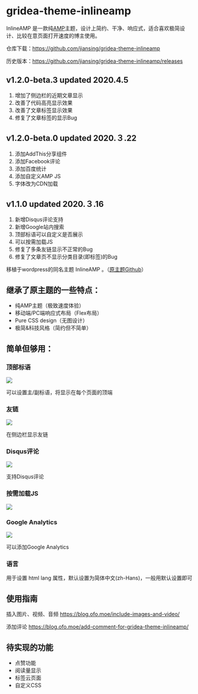 # gridea-theme-inlineamp
InlineAMP 是一款纯[AMP](https://amp.dev/)主题，设计上简约、干净、响应式，适合喜欢极简设计、比较在意页面打开速度的博主使用。

<!-- more -->

仓库下载：https://github.com/jiansing/gridea-theme-inlineamp

历史版本：https://github.com/jiansing/gridea-theme-inlineamp/releases

## v1.2.0-beta.3 updated 2020.4.5

1. 增加了侧边栏的近期文章显示
2. 改善了代码高亮显示效果
3. 改善了文章标签显示效果
4. 修复了文章标签的显示Bug


## v1.2.0-beta.0 updated 2020.３.22

1. 添加AddThis分享组件
2. 添加Facebook评论
3. 添加百度统计
4. 添加自定义AMP JS
5. 字体改为CDN加载

## v1.1.0 updated 2020.３.16
1. 新增Disqus评论支持
2. 新增Google站内搜索
3. 顶部标语可以自定义是否展示
4. 可以按需加载JS
5. 修复了多条友链显示不正常的Bug
6. 修复了文章页不显示分类目录(即标签)的Bug


移植于wordpress的同名主题 InlineAMP 。（[原主题Github](https://github.com/justid/InlineAMP)）

## 继承了原主题的一些特点：
- 纯AMP主题（极致速度体验）
- 移动端/PC端响应式布局（Flex布局）
- Pure CSS design（无图设计）
- 极简&科技风格（简约但不简单）

## 简单但够用：
### 顶部标语
![](https://i.loli.net/2020/03/18/Qa9JNCj2y8x3ebz.png)

可以设置主/副标语，将显示在每个页面的顶端

### 友链
![](https://i.loli.net/2020/03/18/e3M1SzjdKPyfDLT.png)

在侧边栏显示友链

### Disqus评论
![](https://i.loli.net/2020/03/18/5WbgXrvoBfjmtpl.png)

支持Disqus评论

### 按需加载JS
![](https://i.loli.net/2020/03/18/GjLah3yqucfBDop.png)

### Google Analytics
![](https://i.loli.net/2020/03/18/mrSz7qdMAJiPNg3.png)

可以添加Google Analytics

### 语言
用于设置 html lang 属性，默认设置为简体中文(zh-Hans)，一般用默认设置即可

## 使用指南
插入图片、视频、音频
https://blog.ofo.moe/include-images-and-video/

添加评论
https://blog.ofo.moe/add-comment-for-gridea-theme-inlineamp/


## 待实现的功能

- 点赞功能
- 阅读量显示
- 标签云页面
- 自定义CSS






